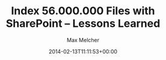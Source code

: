 ﻿---
title: Index 56.000.000 Files with SharePoint – Lessons Learned
author: Max Melcher
aliases:
   - "/post/2014-02-13-/"
2014: "02"
type: post
date: 2014-02-13T11:11:53+00:00
draft: true
url: /?p=1061
categories:
  - Uncategorized

---
